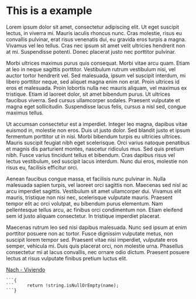 # This is a example
Lorem ipsum dolor sit amet, consectetur adipiscing elit. Ut eget suscipit lectus, in viverra mi. Mauris iaculis rhoncus nunc. Cras molestie, risus eu convallis pulvinar, erat risus venenatis dui, eu gravida eros turpis a magna. Vivamus vel leo tellus. Cras nec ipsum sit amet velit ultricies hendrerit non at mi. Suspendisse potenti. Donec placerat justo nec porttitor pulvinar.

Morbi ultrices maximus purus quis consequat. Morbi vitae arcu quam. Etiam at leo in neque sagittis porttitor. Vestibulum rutrum vestibulum nisi, vel auctor tortor hendrerit vel. Sed malesuada, ipsum vel suscipit interdum, mi libero porttitor neque, sed aliquet magna enim non erat. Proin ultrices id eros et malesuada. Proin lobortis nulla nec mauris aliquam, vel maximus ex tristique. Etiam id laoreet dolor, sit amet bibendum purus. Ut ultrices faucibus viverra. Sed cursus ullamcorper sodales. Praesent vulputate et magna eget sollicitudin. Suspendisse lacus felis, cursus a nisl sed, congue maximus tellus.

Ut accumsan consectetur est a imperdiet. Integer leo magna, dapibus vitae euismod in, molestie non eros. Duis ut justo dolor. Sed blandit justo et ipsum fermentum porttitor ut in nisi. Morbi bibendum turpis eu ultricies ultrices. Mauris suscipit feugiat nibh eget scelerisque. Orci varius natoque penatibus et magnis dis parturient montes, nascetur ridiculus mus. Sed quis pretium nibh. Fusce varius tincidunt tellus et bibendum. Cras dapibus risus vel lectus vestibulum, sed suscipit lacus interdum. Nunc dui eros, molestie non risus eu, facilisis efficitur orci.

Aenean faucibus congue massa, et facilisis nunc pulvinar in. Nulla malesuada sapien turpis, vel laoreet orci sagittis non. Maecenas sed nisl ac arcu imperdiet sagittis. Vestibulum sit amet ullamcorper dui. Vivamus elit mauris, tristique non nisi nec, scelerisque vulputate mauris. Praesent tempor elit ac orci volutpat, eu bibendum purus elementum. Nam pellentesque tellus arcu, ac finibus orci condimentum non. Etiam eleifend sem id justo aliquam consectetur. In tristique imperdiet placerat.

Maecenas rutrum leo sed nisi dapibus malesuada. Nunc sed ipsum at enim porttitor posuere non ac tortor. Fusce dignissim vulputate metus, non suscipit lorem tempor sed. Praesent vitae nisi imperdiet, vulputate eros semper, vehicula mi. Duis quis placerat orci, non molestie urna. Phasellus consectetur mi at lacus convallis, nec ornare odio dictum. Praesent posuere lectus at risus vulputate finibus pretium luctus elit.

[Nach - Viviendo](https://www.youtube.com/watch?v=AtaE1BpbZKc)

```public static void isValid(string name)
```{
```     return !string.isNullOrEmpty(name);
```}

